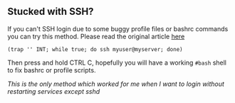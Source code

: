 ## Stucked with SSH?

If you can't SSH login due to some buggy profile files or bashrc commands you can try this method. Please read the original article [here](https://unix.stackexchange.com/questions/214042/cant-login-to-server-with-ssh-because-of-a-script-in-etc-profile-d-exiting-wit/480576#480576)

```
(trap '' INT; while true; do ssh myuser@myserver; done)
```

Then press and hold CTRL C, hopefully you will have a working `#bash` shell to fix bashrc or profile scripts.

_This is the only method which worked for me when I want to login without restarting services except sshd_
